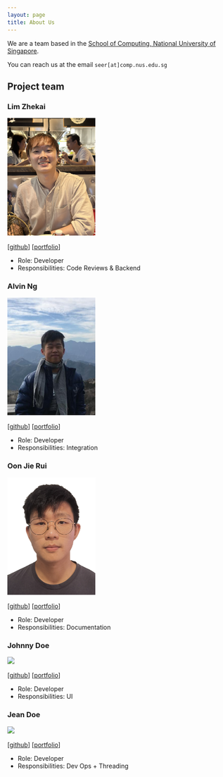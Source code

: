 ```yaml
---
layout: page
title: About Us
---
```


We are a team based in the [School of Computing, National University of Singapore](http://www.comp.nus.edu.sg).

You can reach us at the email `seer[at]comp.nus.edu.sg`

## Project team

### Lim Zhekai

<img src="images/zhekaiii.png" width="200px">

[[github](https://github.com/zhekaiii)]
[[portfolio](team/zhekaiii.md)]

* Role: Developer
* Responsibilities: Code Reviews & Backend

### Alvin Ng

<img src="images/alvinnzz.png" width="200px">

[[github](http://github.com/alvinnzz)]
[[portfolio](team/alvinnzz.md)]

* Role: Developer
* Responsibilities: Integration

### Oon Jie Rui

<img src="images/jerryo3.png" width="200px">

[[github](https://github.com/jerryo3)]
[[portfolio](team/jerryo3.md)]

* Role: Developer
* Responsibilities: Documentation

### Johnny Doe

<img src="images/johndoe.png" width="200px">

[[github](http://github.com/johndoe)] [[portfolio](team/johndoe.md)]

* Role: Developer
* Responsibilities: UI

### Jean Doe

<img src="images/johndoe.png" width="200px">

[[github](http://github.com/johndoe)]
[[portfolio](team/johndoe.md)]

* Role: Developer
* Responsibilities: Dev Ops + Threading

